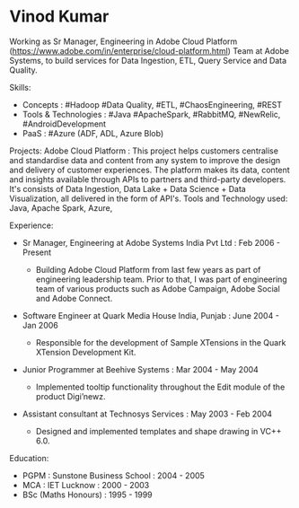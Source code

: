 Vinod Kumar
===========
Working as Sr Manager, Engineering in Adobe Cloud Platform (https://www.adobe.com/in/enterprise/cloud-platform.html) Team at Adobe Systems, to build services for Data Ingestion, ETL, Query Service and Data Quality.

Skills:
- Concepts : #Hadoop #Data Quality, #ETL, #ChaosEngineering, #REST 
- Tools & Technologies : #Java #ApacheSpark, #RabbitMQ, #NewRelic, #AndroidDevelopment
- PaaS : #Azure (ADF, ADL, Azure Blob)

Projects:
Adobe Cloud Platform : This project helps customers centralise and standardise data and content from any system to improve the design and delivery of customer experiences. The platform makes its data, content and insights available through APIs to partners and third-party developers. It's consists of Data Ingestion, Data Lake + Data Science + Data Visualization, all delivered in the form of API's.
Tools and Technology used: Java, Apache Spark, Azure, 


Experience:
- Sr Manager, Engineering at Adobe Systems India Pvt Ltd : Feb 2006 - Present
  - Building Adobe Cloud Platform from last few years as part of engineering leadership team. Prior to that, I was part of engineering team of various products such as  Adobe Campaign, Adobe Social and Adobe Connect.

- Software Engineer at Quark Media House India, Punjab : June 2004 - Jan 2006
  - Responsible for the development of Sample XTensions in the Quark XTension Development Kit.

- Junior Programmer at Beehive Systems : Mar 2004 - May 2004
  - Implemented tooltip functionality throughout the Edit module of the product Digi’newz.

- Assistant consultant at Technosys Services : May 2003 - Feb 2004
  - Designed and implemented templates and shape drawing in VC++ 6.0.

Education:
- PGPM : Sunstone Business School : 2004 - 2005
- MCA : IET Lucknow : 2000 - 2003
- BSc (Maths Honours) : 1995 - 1999
